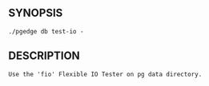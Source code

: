 
## SYNOPSIS
    ./pgedge db test-io -

## DESCRIPTION
    Use the 'fio' Flexible IO Tester on pg data directory.
